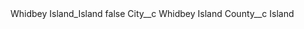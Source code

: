 <?xml version="1.0" encoding="UTF-8"?>
<CustomMetadata xmlns="http://soap.sforce.com/2006/04/metadata" xmlns:xsi="http://www.w3.org/2001/XMLSchema-instance" xmlns:xsd="http://www.w3.org/2001/XMLSchema">
    <label>Whidbey Island_Island</label>
    <protected>false</protected>
    <values>
        <field>City__c</field>
        <value xsi:type="xsd:string">Whidbey Island</value>
    </values>
    <values>
        <field>County__c</field>
        <value xsi:type="xsd:string">Island</value>
    </values>
</CustomMetadata>
